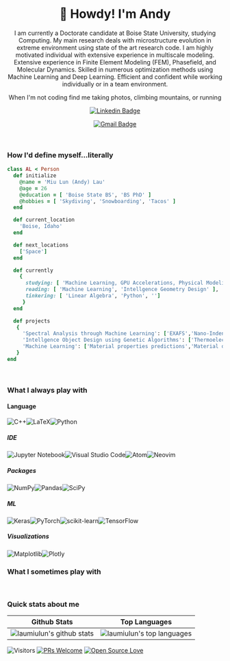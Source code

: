 <h1 align="center">🤠 Howdy! I'm Andy </h1>

<p align="center">
I am currently a Doctorate candidate at Boise State University, studying Computing. My main research deals with microstructure evolution in extreme environment using state of the art research code. I am highly motivated individual with extensive experience in multiscale modeling. Extensive experience in Finite Element Modeling (FEM), Phasefield, and Molecular Dynamics. Skilled in numerous optimization methods using Machine Learning and Deep Learning. Efficient and confident while working individually or in a team environment.
</p>
<p align="center">
When I'm not coding find me taking photos, climbing mountains, or running
</p>

<div align="center">

  [![Linkedin Badge](https://img.shields.io/badge/-miulunlau-blue?style=flat-square&logo=Linkedin&logoColor=white&link=https://www.linkedin.com/in/miulunlau/)](https://www.linkedin.com/in/miulunlau/)
  <!-- [![Medium Badge](https://img.shields.io/badge/-@syrashid-03a57a?style=flat-square&label&logo=Medium&link=https://medium.com/@syrashid/)](https://syrashid.medium.com) -->
  [![Gmail Badge](https://img.shields.io/badge/-laumiulunn@gmail.com-c14438?style=flat-square&logo=Gmail&logoColor=white&link=mailto:laumiulunn@gmail.com)](mailto:laumiulunn@gmail.com)
</div>
<br>

<h3>How I'd define myself...literally</h3>

 ```ruby
 class AL < Person
   def initialize
     @name = 'Miu Lun (Andy) Lau'
     @age = 26
     @education = [ 'Boise State BS', 'BS PhD' ]
     @hobbies = [ 'Skydiving', 'Snowboarding', 'Tacos' ]
   end

   def current_location
     'Boise, Idaho'
   end

   def next_locations
     ['Space']
   end

   def currently
     {
       studying: [ 'Machine Learning, GPU Accelerations, Physical Modeling' ],
       reading: [ 'Machine Learning', 'Intellgence Geometry Design' ],
       tinkering: [ 'Linear Algebra', 'Python', '']
      }
   end

   def projects
    {
      'Spectral Analysis through Machine Learning': ['EXAFS','Nano-Indentation', 'XPS'],
      'Intellgence Object Design using Genetic Algorithms': ['Thermoelectric','Heat Exchanger'],
      'Machine Learning': ['Material properties predictions','Material design']
    }
 end
 ```

<br>

### What I always play with

#### Language

![C++](https://img.shields.io/badge/c++-%2300599C.svg?style=for-the-badge&logo=c%2B%2B&logoColor=white)![LaTeX](https://img.shields.io/badge/latex-%23008080.svg?style=for-the-badge&logo=latex&logoColor=white)![Python](https://img.shields.io/badge/python-3670A0?style=for-the-badge&logo=python&logoColor=ffdd54)

##### IDE

![Jupyter Notebook](https://img.shields.io/badge/jupyter-%23FA0F00.svg?style=for-the-badge&logo=jupyter&logoColor=white)![Visual Studio Code](https://img.shields.io/badge/Visual%20Studio%20Code-0078d7.svg?style=for-the-badge&logo=visual-studio-code&logoColor=white)![Atom](https://img.shields.io/badge/Atom-%2366595C.svg?style=for-the-badge&logo=atom&logoColor=white)![Neovim](https://img.shields.io/badge/NeoVim-%2357A143.svg?&style=for-the-badge&logo=neovim&logoColor=white)

##### Packages

![NumPy](https://img.shields.io/badge/numpy-%23013243.svg?style=for-the-badge&logo=numpy&logoColor=white)![Pandas](https://img.shields.io/badge/pandas-%23150458.svg?style=for-the-badge&logo=pandas&logoColor=white)![SciPy](https://img.shields.io/badge/SciPy-%230C55A5.svg?style=for-the-badge&logo=scipy&logoColor=%white)

##### ML

![Keras](https://img.shields.io/badge/Keras-%23D00000.svg?style=for-the-badge&logo=Keras&logoColor=white)![PyTorch](https://img.shields.io/badge/PyTorch-%23EE4C2C.svg?style=for-the-badge&logo=PyTorch&logoColor=white)![scikit-learn](https://img.shields.io/badge/scikit--learn-%23F7931E.svg?style=for-the-badge&logo=scikit-learn&logoColor=white)![TensorFlow](https://img.shields.io/badge/TensorFlow-%23FF6F00.svg?style=for-the-badge&logo=TensorFlow&logoColor=white)

##### Visualizations

![Matplotlib](https://img.shields.io/badge/Matplotlib-%23ffffff.svg?style=for-the-badge&logo=Matplotlib&logoColor=black)![Plotly](https://img.shields.io/badge/Plotly-%233F4F75.svg?style=for-the-badge&logo=plotly&logoColor=white)

### What I sometimes play with

<br>

### Quick stats about me

| Github Stats | Top Languages |
| --- | --- |
| ![laumiulun's github stats](https://github-readme-stats.vercel.app/api?username=syrashid&show_icons=true&title_color=f6c32c&icon_color=f6c32c&text_color=9f9f9f&bg_color=151515&count_private=true) | ![laumiulun's top languages](https://github-readme-stats.vercel.app/api/top-langs/?username=syrashid&show_icons=true&title_color=f6c32c&icon_color=f6c32c&text_color=9f9f9f&bg_color=151515&count_private=true&layout=compact) |

![Visitors](https://visitor-badge.glitch.me/badge?page_id=laumiulun.laumiulun) [![PRs Welcome](https://img.shields.io/badge/PRs-welcome-brightgreen.svg?style=flat&logo=github)](https://github.com/laumiulun) [![Open Source Love](https://badges.frapsoft.com/os/v2/open-source.svg?v=103)](https://github.com/laumiulun)
